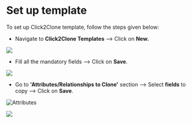 # Set up template

To set up Click2Clone template, follow the steps given below:

* Navigate to **Click2Clone Templates** --> Click on **New.**

![](<../../../../.gitbook/assets/Temp\_1 (2).png>)

* Fill all the mandatory fields --> Click on **Save**.

![](../../../../.gitbook/assets/On-dem\_1.png)

* Go to **'Attributes/Relationships to Clone'** section --> Select **fields** to copy --> Click on **Save**.

![Attributes](../../../../.gitbook/assets/On-dem\_2.png)

![](../../../../.gitbook/assets/On-dem\_3.png)

